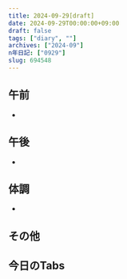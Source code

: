 ```yaml
---
title: 2024-09-29[draft]
date: 2024-09-29T00:00:00+09:00
draft: false
tags: ["diary", ""]
archives: ["2024-09"]
n年日記: ["0929"]
slug: 694548
---
```

## 午前
- 
## 午後
- 
## 体調
- 
## その他
## 今日のTabs